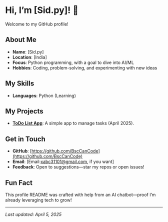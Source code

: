 # Hi, I’m [Sid.py]! 👋

Welcome to my GitHub profile!

## About Me
- **Name**: [Sid.py]
- **Location**: [India]
- **Focus**: Python programming, with a goal to dive into AI/ML
- **Hobbies**: Coding, problem-solving, and experimenting with new ideas

## My Skills
- **Languages**: Python (Learning)

## My Projects
- **[ToDo List App](https://github.com/BscCanCode/todolist)**: A simple app to manage tasks (April 2025).

## Get in Touch
- **GitHub**: [https://github.com/BscCanCode](https://github.com/BscCanCode)
- **Email**: [Email:xabc31101@gmail.com, if you want]
- **Feedback**: Open to suggestions—star my repos or open issues!

## Fun Fact
This profile README was crafted with help from an AI chatbot—proof I’m already leveraging tech to grow!

---

*Last updated: April 5, 2025*
